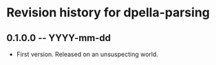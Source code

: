# Revision history for dpella-parsing

## 0.1.0.0 -- YYYY-mm-dd

* First version. Released on an unsuspecting world.
